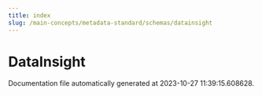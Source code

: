 ```yaml
---
title: index
slug: /main-concepts/metadata-standard/schemas/datainsight
---
```


# DataInsight

Documentation file automatically generated at 2023-10-27 11:39:15.608628.
